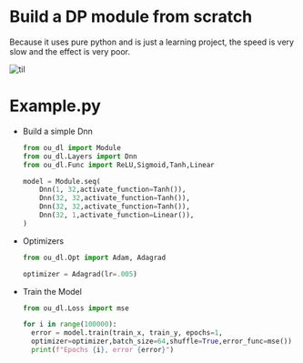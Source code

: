 # Build a DP module from scratch
  Because it uses pure python and is just a learning project, the speed is very slow and the effect is very poor.

![til](https://github.com/OuYangMinOa/Dnn-from-scratch/blob/main/example.gif)

# Example.py
  - Build a simple Dnn
    ```python
    from ou_dl import Module
    from ou_dl.Layers import Dnn
    from ou_dl.Func import ReLU,Sigmoid,Tanh,Linear

    model = Module.seq(
        Dnn(1, 32,activate_function=Tanh()),
        Dnn(32, 32,activate_function=Tanh()),
        Dnn(32, 32,activate_function=Tanh()),
        Dnn(32, 1,activate_function=Linear()),
    )   
    ```
  - Optimizers
    ```python
    from ou_dl.Opt import Adam, Adagrad

    optimizer = Adagrad(lr=.005)
    ```

  - Train the Model
    ```python
    from ou_dl.Loss import mse

    for i in range(100000):
      error = model.train(train_x, train_y, epochs=1,
      optimizer=optimizer,batch_size=64,shuffle=True,error_func=mse())
      print(f"Epochs {i}, error {error}")
    ```
